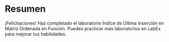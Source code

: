 # Resumen

¡Felicitaciones! Has completado el laboratorio Índice de Última Inserción en Matriz Ordenada en Función. Puedes practicar más laboratorios en LabEx para mejorar tus habilidades.
